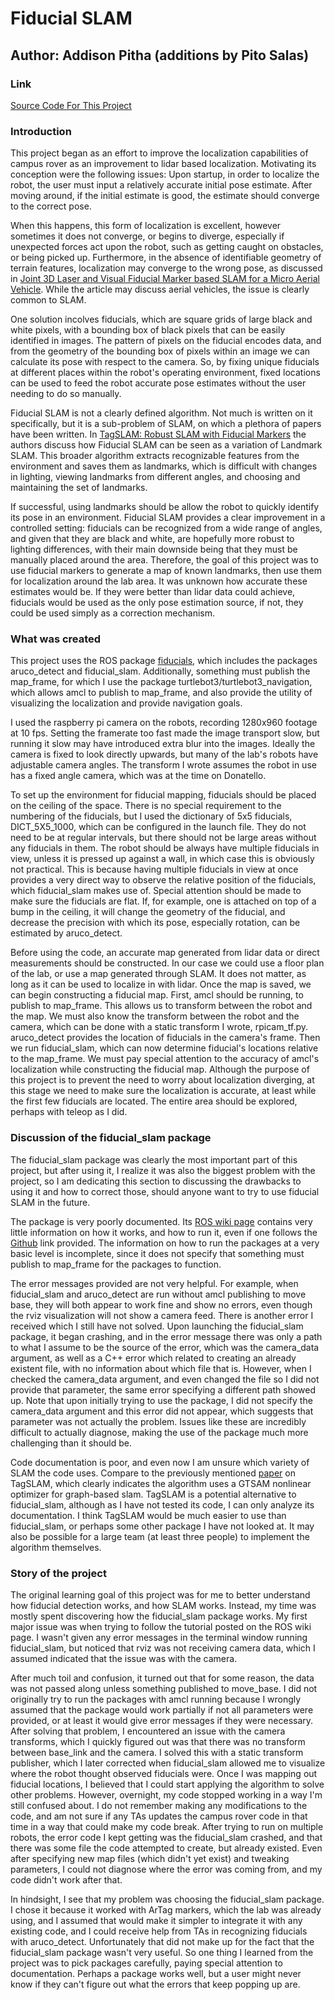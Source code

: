 # Fiducial SLAM
## Author: Addison Pitha (additions by Pito Salas)
### Link
[Source Code For This Project](https://github.com/campusrover/FiducialSlam)
### Introduction

This project began as an effort to improve the localization capabilities of campus rover as an improvement to lidar based localization. Motivating its conception were the following issues: Upon startup, in order to localize the robot, the user must input a relatively accurate initial pose estimate. After moving around, if the initial estimate is good, the estimate should converge to the correct pose. 

When this happens, this form of localization is excellent, however sometimes it does not converge, or begins to diverge, especially if unexpected forces act upon the robot, such as getting caught on obstacles, or being picked up. Furthermore, in the absence of identifiable geometry of terrain features, localization may converge to the wrong pose, as discussed in [Joint 3D Laser and Visual Fiducial Marker based SLAM for a Micro Aerial Vehicle](https://www.ais.uni-bonn.de/papers/MFI_2016_Houben.pdf). While the article may discuss aerial vehicles, the issue is clearly common to SLAM. 

One solution incolves fiducials, which are square grids of large black and white pixels, with a bounding box of black pixels that can be easily identified in images. The pattern of pixels on the fiducial encodes data, and from the geometry of the bounding box of pixels within an image we can calculate its pose with respect to the camera. So, by fixing unique fiducials at different places within the robot's operating environment, fixed locations can be used to feed the robot accurate pose estimates without the user needing to do so manually. 

Fiducial SLAM is not a clearly defined algorithm. Not much is written on it specifically, but it is a sub-problem of SLAM, on which a plethora of papers have been written. In [TagSLAM: Robust SLAM with Fiducial Markers](https://arxiv.org/abs/1910.00679) the authors discuss how Fiducial SLAM can be seen as a variation of Landmark SLAM. This broader algorithm extracts recognizable features from the environment and saves them as landmarks, which is difficult with changes in lighting, viewing landmarks from different angles, and choosing and maintaining the set of landmarks. 

If successful, using landmarks should be allow the robot to quickly identify its pose in an environment. Fiducial SLAM provides a clear improvement in a controlled setting: fiducials can be recognized from a wide range of angles, and given that they are black and white, are hopefully more robust to lighting differences, with their main downside being that they must be manually placed around the area. Therefore, the goal of this project was to use fiducial markers to generate a map of known landmarks, then use them for localization around the lab area. It was unknown how accurate these estimates would be. If they were better than lidar data could achieve, fiducials would be used as the only pose estimation source, if not, they could be used simply as a correction mechanism.

### What was created

This project uses the ROS package [fiducials](http://wiki.ros.org/fiducials?distro=melodic), which includes the packages aruco_detect and fiducial_slam. Additionally, something must publish the map_frame, for which I use the package turtlebot3/turtlebot3_navigation, which allows amcl to publish to map_frame, and also provide the utility of visualizing the localization and provide navigation goals.

I used the raspberry pi camera on the robots, recording 1280x960 footage at 10 fps. Setting the framerate too fast made the image transport slow, but running it slow may have introduced extra blur into the images. Ideally the camera is fixed to look directly upwards, but many of the lab's robots have adjustable camera angles. The transform I wrote assumes the robot in use has a fixed angle camera, which was at the time on Donatello.

To set up the environment for fiducial mapping, fiducials should be placed on the ceiling of the space. There is no special requirement to the numbering of the fiducials, but I used the dictionary of 5x5 fiducials, DICT_5X5_1000, which can be configured in the launch file. They do not need to be at regular intervals, but there should not be large areas without any fiducials in them. The robot should be always have multiple fiducials in view, unless it is pressed up against a wall, in which case this is obviously not practical. This is because having multiple fiducials in view at once provides a very direct way to observe the relative position of the fiducials, which fiducial_slam makes use of. Special attention should be made to make sure the fiducials are flat. If, for example, one is attached on top of a bump in the ceiling, it will change the geometry of the fiducial, and decrease the precision with which its pose, especially rotation, can be estimated by aruco_detect.

Before using the code, an accurate map generated from lidar data or direct measurements should be constructed. In our case we could use a floor plan of the lab, or use a map generated through SLAM. It does not matter, as long as it can be used to localize in with lidar. Once the map is saved, we can begin constructing a fiducial map. First, amcl should be running, to publish to map_frame. This allows us to transform between the robot and the map. We must also know the transform between the robot and the camera, which can be done with a static transform I wrote, rpicam_tf.py. aruco_detect provides the location of fiducials in the camera's frame. Then we run fiducial_slam, which can now determine fiducial's locations relative to the map_frame. We must pay special attention to the accuracy of amcl's localization while constructing the fiducial map. Although the purpose of this project is to prevent the need to worry about localization diverging, at this stage we need to make sure the localization is accurate, at least while the first few fiducials are located. The entire area should be explored, perhaps with teleop as I did.

### Discussion of the fiducial_slam package

The fiducial_slam package was clearly the most important part of this project, but after using it, I realize it was also the biggest problem with the project, so I am dedicating this section to discussing the drawbacks to using it and how to correct those, should anyone want to try to use fiducial SLAM in the future.

The package is very poorly documented. Its [ROS wiki page](http://wiki.ros.org/fiducials?distro=melodic) contains very little information on how it works, and how to run it, even if one follows the [Github](https://github.com/UbiquityRobotics/fiducials) link provided. The information on how to run the packages at a very basic level is incomplete, since it does not specify that something must publish to map_frame for the packages to function. 

The error messages provided are not very helpful. For example, when fiducial_slam and aruco_detect are run without amcl publishing to move base, they will both appear to work fine and show no errors, even though the rviz visualization will not show a camera feed. There is another error I received which I still have not solved. Upon launching the fiducial_slam package, it began crashing, and in the error message there was only a path to what I assume to be the source of the error, which was the camera_data argument, as well as a C++ error which related to creating an already existent file, with no information about which file that is. However, when I checked the camera_data argument, and even changed the file so I did not provide that parameter, the same error specifying a different path showed up. Note that upon initially trying to use the package, I did not specify the camera_data argument and this error did not appear, which suggests that parameter was not actually the problem. Issues like these are incredibly difficult to actually diagnose, making the use of the package much more challenging than it should be.

Code documentation is poor, and even now I am unsure which variety of SLAM the code uses. Compare to the previously mentioned [paper](https://arxiv.org/abs/1910.00679) on TagSLAM, which clearly indicates the algorithm uses a GTSAM nonlinear optimizer for graph-based slam. TagSLAM is a potential alternative to fiducial_slam, although as I have not tested its code, I can only analyze its documentation. I think TagSLAM would be much easier to use than fiducial_slam, or perhaps some other package I have not looked at. It may also be possible for a large team (at least three people) to implement the algorithm themselves.

### Story of the project

The original learning goal of this project was for me to better understand how fiducial detection works, and how SLAM works. Instead, my time was mostly spent discovering how the fiducial_slam package works. My first major issue was when trying to follow the tutorial posted on the ROS wiki page. I wasn't given any error messages in the terminal window running fiducial_slam, but noticed that rviz was not receiving camera data, which I assumed indicated that the issue was with the camera. 

After much toil and confusion, it turned out that for some reason, the data was not passed along unless something published to move_base. I did not originally try to run the packages with amcl running because I wrongly assumed that the package would work partially if not all parameters were provided, or at least it would give error messages if they were necessary. After solving that problem, I encountered an issue with the camera transforms, which I quickly figured out was that there was no transform between base_link and the camera. I solved this with a static transform publisher, which I later corrected when fiducial_slam allowed me to visualize where the robot thought observed fiducials were. Once I was mapping out fiducial locations, I believed that I could start applying the algorithm to solve other problems. However, overnight, my code stopped working in a way I'm still confused about. I do not remember making any modifications to the code, and am not sure if any TAs updates the campus rover code in that time in a way that could make my code break. After trying to run on multiple robots, the error code I kept getting was the fiducial_slam crashed, and that there was some file the code attempted to create, but already existed. Even after specifying new map files (which didn't yet exist) and tweaking parameters, I could not diagnose where the error was coming from, and my code didn't work after that.

In hindsight, I see that my problem was choosing the fiducial_slam package. I chose it because it worked with ArTag markers, which the lab was already using, and I assumed that would make it simpler to integrate it with any existing code, and I could receive help from TAs in recognizing fiducials with aruco_detect. Unfortunately that did not make up for the fact that the fiducial_slam package wasn't very useful. So one thing I learned from the project was to pick packages carefully, paying special attention to documentation. Perhaps a package works well, but a user might never know if they can't figure out what the errors that keep popping up are.
